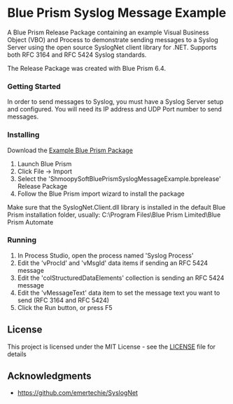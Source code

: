 # Blue Prism Syslog Message Example

A Blue Prism Release Package containing an example Visual Business Object (VBO) and Process to demonstrate sending messages to a Syslog Server using the open source SyslogNet client library for .NET. Supports both RFC 3164 and RFC 5424 Syslog standards.

The Release Package was created with Blue Prism 6.4.

### Getting Started

In order to send messages to Syslog, you must have a Syslog Server setup and configured. You will need its IP address and UDP Port number to send messages.

### Installing

Download the [Example Blue Prism Package](ShmoopySoftBluePrismSyslogMessageExample.bprelease)

1. Launch Blue Prism
2. Click File -> Import
3. Select the 'ShmoopySoftBluePrismSyslogMessageExample.bprelease' Release Package
4. Follow the Blue Prism import wizard to install the package

Make sure that the SyslogNet.Client.dll library is installed in the default Blue Prism installation folder, usually: C:\Program Files\Blue Prism Limited\Blue Prism Automate

### Running

1. In Process Studio, open the process named 'Syslog Process'
2. Edit the 'vProcId' and 'vMsgId' data items if sending an RFC 5424 message
3. Edit the 'colStructuredDataElements' collection is sending an RFC 5424 message
3. Edit the 'vMessageText' data item to set the message text you want to send (RFC 3164 and RFC 5424)
4. Click the Run button, or press F5

## License

This project is licensed under the MIT License - see the [LICENSE](LICENSE) file for details

## Acknowledgments

* https://github.com/emertechie/SyslogNet
